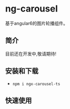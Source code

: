 # ng-carousel

基于angular6的图片轮播组件。

## 简介

目前还在开发中,敬请期待!


## 安装和下载

- `npm i ngx-carousel-ts`

## 快速使用
